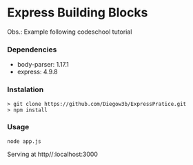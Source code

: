 # Express Building Blocks
Obs.: Example following codeschool tutorial

### Dependencies
- body-parser: 1.17.1
- express: 4.9.8

### Instalation
```shell
> git clone https://github.com/Diegow3b/ExpressPratice.git
> npm install
```

### Usage
```shell
node app.js
```
Serving at http//:localhost:3000
